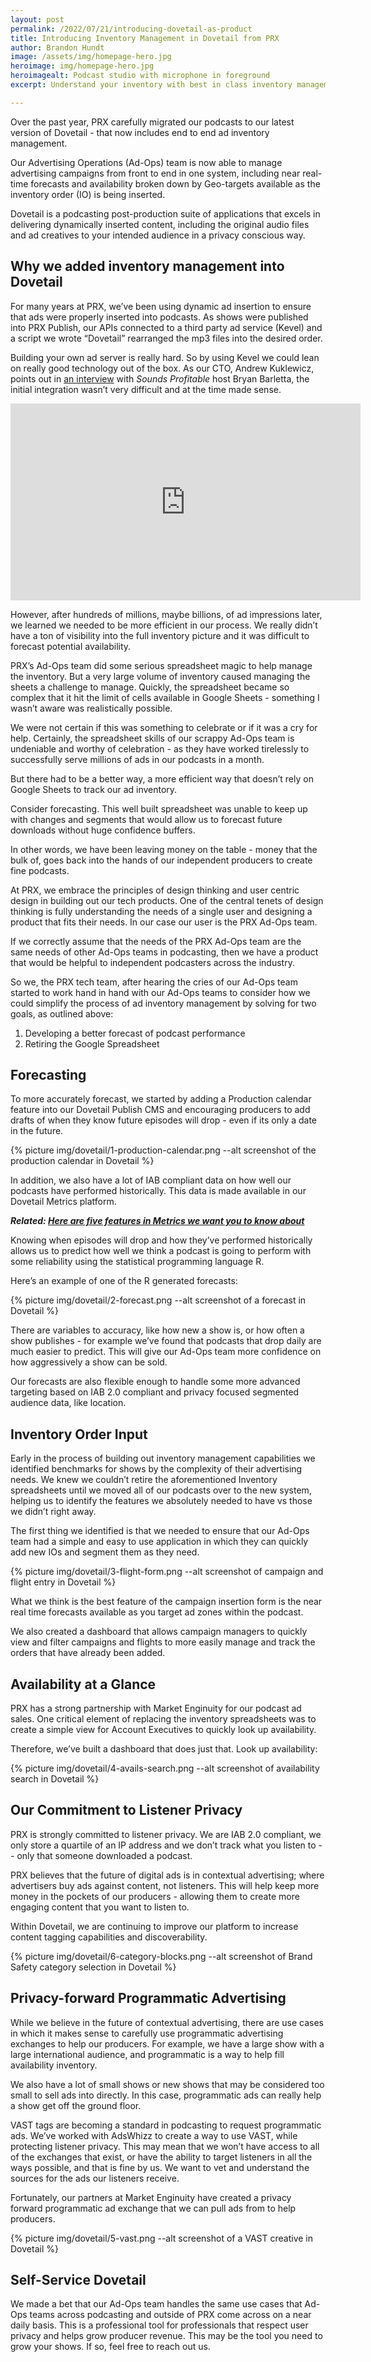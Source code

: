 ```yaml
---
layout: post
permalink: /2022/07/21/introducing-dovetail-as-product
title: Introducing Inventory Management in Dovetail from PRX
author: Brandon Hundt
image: /assets/img/homepage-hero.jpg
heroimage: img/homepage-hero.jpg
heroimagealt: Podcast studio with microphone in foreground
excerpt: Understand your inventory with best in class inventory management.

---
```


Over the past year, PRX carefully migrated our podcasts to our latest version of Dovetail - that now includes end to end ad inventory management.

Our Advertising Operations (Ad-Ops) team is now able to manage advertising campaigns from front to end in one system, including near real-time forecasts and availability broken down by Geo-targets available as the inventory order (IO) is being inserted.

Dovetail is a podcasting post-production suite of applications that excels in delivering dynamically inserted content, including the original audio files and ad creatives to your intended audience in a privacy conscious way.

## Why we added inventory management into Dovetail
For many years at PRX, we’ve been using dynamic ad insertion to ensure that ads were properly inserted into podcasts. As shows were published into PRX Publish, our APIs connected to a third party ad service (Kevel) and a script we wrote “Dovetail” rearranged the mp3 files into the desired order.

Building your own ad server is really hard. So by using Kevel we could lean on really good technology out of the box. As our CTO, Andrew Kuklewicz, points out in [an interview](https://soundsprofitable.com/article/kevel) with _Sounds Profitable_ host Bryan Barletta, the initial integration wasn’t very difficult and at the time made sense.

<iframe width="560" height="315" src="https://www.youtube.com/embed/CkZfvubCfSE" title="YouTube video player" frameborder="0" allow="accelerometer; autoplay; clipboard-write; encrypted-media; gyroscope; picture-in-picture" allowfullscreen></iframe>

However, after hundreds of millions, maybe billions, of ad impressions later, we learned we needed to be more efficient in our process. We really didn’t have a ton of visibility into the full inventory picture and it was difficult to forecast potential availability.

PRX’s Ad-Ops team did some serious spreadsheet magic to help manage the inventory. But a very large volume of inventory caused managing the sheets a challenge to manage. Quickly, the spreadsheet became so complex that it hit the limit of cells available in Google Sheets - something I wasn’t aware was realistically possible.

We were not certain if this was something to celebrate or if it was a cry for help. Certainly, the spreadsheet skills of our scrappy Ad-Ops team is undeniable and worthy of celebration - as they have worked tirelessly to successfully serve millions of ads in our podcasts in a month.

But there had to be a better way, a more efficient way that doesn’t rely on Google Sheets to track our ad inventory.

Consider forecasting. This well built spreadsheet was unable to keep up with changes and segments that would allow us to forecast future downloads without huge confidence buffers.

In other words, we have been leaving money on the table - money that the bulk of, goes back into the hands of our independent producers to create fine podcasts.

At PRX, we embrace the principles of design thinking and user centric design in building out our tech products. One of the central tenets of design thinking is fully understanding the needs of a single user and designing a product that fits their needs. In our case our user is the PRX Ad-Ops team.

If we correctly assume that the needs of the PRX Ad-Ops team are the same needs of other Ad-Ops teams in podcasting, then we have a product that would be helpful to independent podcasters across the industry.

So we, the PRX tech team, after hearing the cries of our Ad-Ops team started to work hand in hand with our Ad-Ops teams to consider how we could simplify the process of ad inventory management by solving for two goals, as outlined above:

1. Developing a better forecast of podcast performance
2. Retiring the Google Spreadsheet

## Forecasting
To more accurately forecast, we started by adding a Production calendar feature into our Dovetail Publish CMS and encouraging producers to add drafts of when they know future episodes will drop - even if its only a date in the future.

{% picture img/dovetail/1-production-calendar.png --alt screenshot of the production calendar in Dovetail %}

In addition, we also have a lot of IAB compliant data on how well our podcasts have performed historically. This data is made available in our Dovetail Metrics platform.

<strong>*Related: [Here are five features in Metrics we want you to know about](https://medium.com/prxofficial/five-features-of-prx-metrics-we-want-to-you-to-know-about-f3aceb15b47b)*</strong>

Knowing when episodes will drop and how they’ve performed historically allows us to predict how well we think a podcast is going to perform with some reliability using the statistical programming language R.

Here’s an example of one of the R generated forecasts:

{% picture img/dovetail/2-forecast.png --alt screenshot of a forecast in Dovetail %}

There are variables to accuracy, like how new a show is, or how often a show publishes - for example we’ve found that podcasts that drop daily are much easier to predict. This will give our Ad-Ops team more confidence on how aggressively a show can be sold.

Our forecasts are also flexible enough to handle some more advanced targeting based on IAB 2.0 compliant and privacy focused segmented audience data, like location.

## Inventory Order Input
Early in the process of building out inventory management capabilities we identified benchmarks for shows by the complexity of their advertising needs. We knew we couldn’t retire the aforementioned Inventory spreadsheets until we moved all of our podcasts over to the new system, helping us to identify the features we absolutely needed to have vs those we didn’t right away.

The first thing we identified is that we needed to ensure that our Ad-Ops team had a simple and easy to use application in which they can quickly add new IOs and segment them as they need.

{% picture img/dovetail/3-flight-form.png --alt screenshot of campaign and flight entry in Dovetail %}

What we think is the best feature of the campaign insertion form is the near real time forecasts available as you target ad zones within the podcast.

We also created a dashboard that allows campaign managers to quickly view and filter campaigns and flights to more easily manage and track the orders that have already been added.

## Availability at a Glance
PRX has a strong partnership with Market Enginuity for our podcast ad sales. One critical element of replacing the inventory spreadsheets was to create a simple view for Account Executives to quickly look up availability.

Therefore, we’ve built a dashboard that does just that. Look up availability:

{% picture img/dovetail/4-avails-search.png --alt screenshot of availability search in Dovetail %}

## Our Commitment to Listener Privacy
PRX is strongly committed to listener privacy. We are IAB 2.0 compliant, we only store a quartile of an IP address and we don’t track what you listen to -- only that someone downloaded a podcast.

PRX believes that the future of digital ads is in contextual advertising; where advertisers buy ads against content, not listeners. This will help keep more money in the pockets of our producers - allowing them to create more engaging content that you want to listen to.

Within Dovetail, we are continuing to improve our platform to increase content tagging capabilities and discoverability.

{% picture img/dovetail/6-category-blocks.png --alt screenshot of Brand Safety category selection in Dovetail %}

## Privacy-forward Programmatic Advertising
While we believe in the future of contextual advertising, there are use cases in which it makes sense to carefully use programmatic advertising exchanges to help our producers. For example, we have a large show with a large international audience, and programmatic is a way to help fill availability inventory.

We also have a lot of small shows or new shows that may be considered too small to sell ads into directly. In this case, programmatic ads can really help a show get off the ground floor.

VAST tags are becoming a standard in podcasting to request programmatic ads. We’ve worked with AdsWhizz to create a way to use VAST, while protecting listener privacy. This may mean that we won’t have access to all of the exchanges that exist, or have the ability to target listeners in all the ways possible, and that is fine by us. We want to vet and understand the sources for the ads our listeners receive.

Fortunately, our partners at Market Enginuity have created a privacy forward programmatic ad exchange that we can pull ads from to help producers.

{% picture img/dovetail/5-vast.png --alt screenshot of a VAST creative in Dovetail %}

## Self-Service Dovetail
We made a bet that our Ad-Ops team handles the same use cases that Ad-Ops teams across podcasting and outside of PRX come across on a near daily basis. This is a professional tool for professionals that respect user privacy and helps grow producer revenue. This may be the tool you need to grow your shows. If so, feel free to reach out us.

